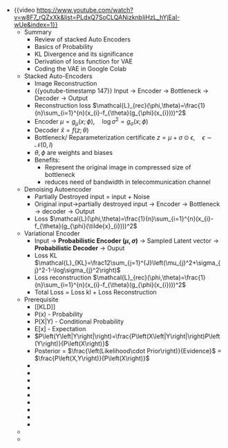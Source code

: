 - {{video https://www.youtube.com/watch?v=w8F7_rQZxXk&list=PLdxQ7SoCLQANizknbIiHzL_hYjEaI-wUe&index=1}}
	- Summary
		- Review of stacked Auto Encoders
		- Basics of Probability
		- KL Divergence and its significance
		- Derivation of loss function for VAE
		- Coding the VAE in Google Colab
	- Stacked Auto-Encoders
		- Image Reconstruction
		- {{youtube-timestamp 147}} Input -> Encoder -> Bottleneck -> Decoder -> Output
		- Reconstruction loss $\mathcal{L}_{rec}(\phi,\theta)=\frac{1}{n}\sum_{i=1}^{n}(x_{i}-f_{\theta}(g_{\phi}(x_{i})))^2$
		- Encoder $\mu=g_{\mu}(x;\phi),\quad\log\sigma^2=g_{\sigma}(x;\phi)$
		- Decoder $\hat{x}=f(z;\theta)$
		- Bottleneck/ Reparameterization certificate $z=\mu+\sigma\odot\epsilon,\quad\epsilon\sim\mathcal{N}(0,I)$
		- $\theta, \phi$ are weights and biases
		- Benefits:
			- Represent the original image in compressed size of bottleneck
			- reduces need of bandwidth in telecommunication channel
	- Denoising Autoencoder
		- Partially Destroyed input = input + Noise
		- Original input->partially destroyed input -> Encoder -> Bottleneck -> decoder -> Output
		- Loss $\mathcal{L}(\phi,\theta)=\frac{1}{n}\sum_{i=1}^{n}(x_{i}-f_{\theta}(g_{\phi}(\tilde{x}_{i})))^2$
	- Variational Encoder
		- Input -> **Probabilistic Encoder ($\mu,\sigma$)** -> Sampled Latent vector -> **Probabilistic Decoder** -> Ouput
		- Loss KL $\mathcal{L}_{KL}=\frac12\sum_{j=1}^{J}\left(\mu_{j}^2+\sigma_{j}^2-1-\log\sigma_{j}^2\right)$
		- Loss reconstruction $\mathcal{L}_{rec}(\phi,\theta)=\frac{1}{n}\sum_{i=1}^{n}(x_{i}-f_{\theta}(g_{\phi}(x_{i})))^2$
		- Total Loss = Loss kl + Loss Reconstruction
	- Prerequisite
		- [[KLD]]
		- P(x) - Probability
		- P(X|Y) - Conditional Probability
		- E[x] - Expectation
		- $P\left(Y\left|Y\right|\right)=\frac{P\left(X\left|Y\right|\right)P\left(Y\right)}{P\left(X\right)}$
		- Posterior = $\frac{\left(Likelihood\cdot Prior\right)}{Evidence}$ = $\frac{P\left(X,Y\right)}{P\left(X\right)}$
		-
		-
		-
		-
		-
		-
		-
		-
		-
	-
	-